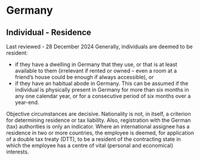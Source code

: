 # Germany
## Individual - Residence
Last reviewed - 28 December 2024
Generally, individuals are deemed to be resident:
  * if they have a dwelling in Germany that they use, or that is at least available to them (irrelevant if rented or owned – even a room at a friend’s house could be enough if always accessible), or
  * if they have an habitual abode in Germany. This can be assumed if the individual is physically present in Germany for more than six months in any one calendar year, or for a consecutive period of six months over a year-end.


Objective circumstances are decisive. Nationality is not, in itself, a criterion for determining residence or tax liability. Also, registration with the German (tax) authorities is only an indicator.
Where an international assignee has a residence in two or more countries, the employee is deemed, for application of a double tax treaty (DTT), to be a resident of the contracting state in which the employee has a centre of vital (personal and economical) interests.
